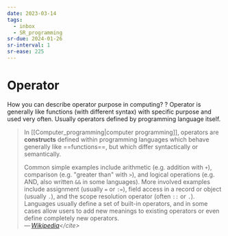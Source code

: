 ```yaml
---
date: 2023-03-14
tags:
  - inbox
  - SR_programming
sr-due: 2024-01-26
sr-interval: 1
sr-ease: 225
---
```


# Operator

How you can describe operator purpose in computing?
?
Operator is generally like functions (with different syntax) with specific
purpose and used very often. Usually operators defined by programming language
itself.

> In [[Computer_programming|computer programming]], operators are **constructs**
> defined within programming languages which behave generally like
> ==functions==, but which differ syntactically or semantically.
>
> Common simple examples include arithmetic (e.g. addition with `+`), comparison
> (e.g. "greater than" with `>`), and logical operations (e.g. AND, also written
> `&&` in some languages). More involved examples include assignment (usually
> `=` or `:=`), field access in a record or object (usually `.`), and the scope
> resolution operator (often `::` or `.`). Languages usually define a set of
> built-in operators, and in some cases allow users to add new meanings to
> existing operators or even define completely new operators.\
> — <cite>[Wikipedia](https://en.wikipedia.org/wiki/Operator_\(computer_programming\))</cite>

